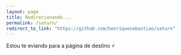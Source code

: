 ```yaml
---
layout: page
title: Redirecionando...
permalink: /saturn/
redirect_to_link: "https://github.com/henriquesebastiao/saturn"
---
```


Estou te eviando para a página de destino ⚡